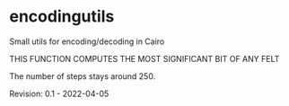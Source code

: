 # encodingutils
Small utils for encoding/decoding in Cairo

THIS FUNCTION COMPUTES THE MOST SIGNIFICANT BIT OF ANY FELT

The number of steps stays around 250.

Revision: 0.1 - 2022-04-05

